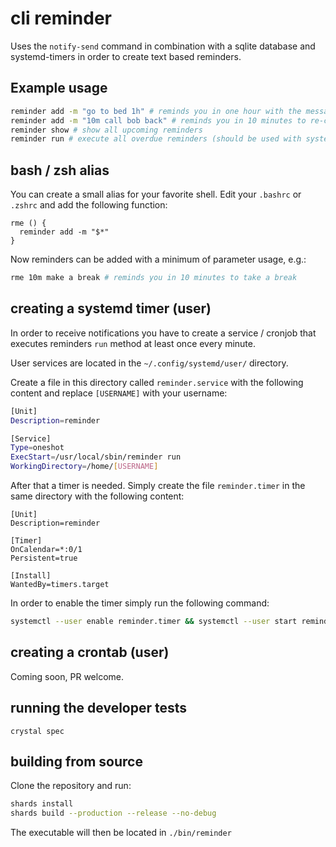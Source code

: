 # cli reminder

Uses the `notify-send` command in combination with a sqlite database and systemd-timers in order to create text based reminders.

## Example usage

```bash
reminder add -m "go to bed 1h" # reminds you in one hour with the message "go to bed"
reminder add -m "10m call bob back" # reminds you in 10 minutes to re-call bob
reminder show # show all upcoming reminders
reminder run # execute all overdue reminders (should be used with systemd-timers or cron)
```
## bash / zsh alias

You can create a small alias for your favorite shell. Edit your `.bashrc` or `.zshrc` and add the following function:

```
rme () {
  reminder add -m "$*"
}
```

Now reminders can be added with a minimum of parameter usage, e.g.:

```bash
rme 10m make a break # reminds you in 10 minutes to take a break
```

## creating a systemd timer (user)

In order to receive notifications you have to create a service / cronjob that executes reminders `run` method at least once every minute.

User services are located in the  `~/.config/systemd/user/` directory.

Create a file in this directory called `reminder.service` with the following content and replace `[USERNAME]` with your username:

```bash
[Unit]
Description=reminder

[Service]
Type=oneshot
ExecStart=/usr/local/sbin/reminder run
WorkingDirectory=/home/[USERNAME]
```

After that a timer is needed. Simply create the file `reminder.timer` in the same directory with the following content:

```
[Unit]
Description=reminder

[Timer]
OnCalendar=*:0/1
Persistent=true

[Install]
WantedBy=timers.target
```

In order to enable the timer simply run the following command:

```bash
systemctl --user enable reminder.timer && systemctl --user start reminder.timer
```

## creating a crontab (user)

Coming soon, PR welcome.

## running the developer tests

```
crystal spec
```

## building from source

Clone the repository and run:

```bash
shards install
shards build --production --release --no-debug
```

The executable will then be located in `./bin/reminder`
